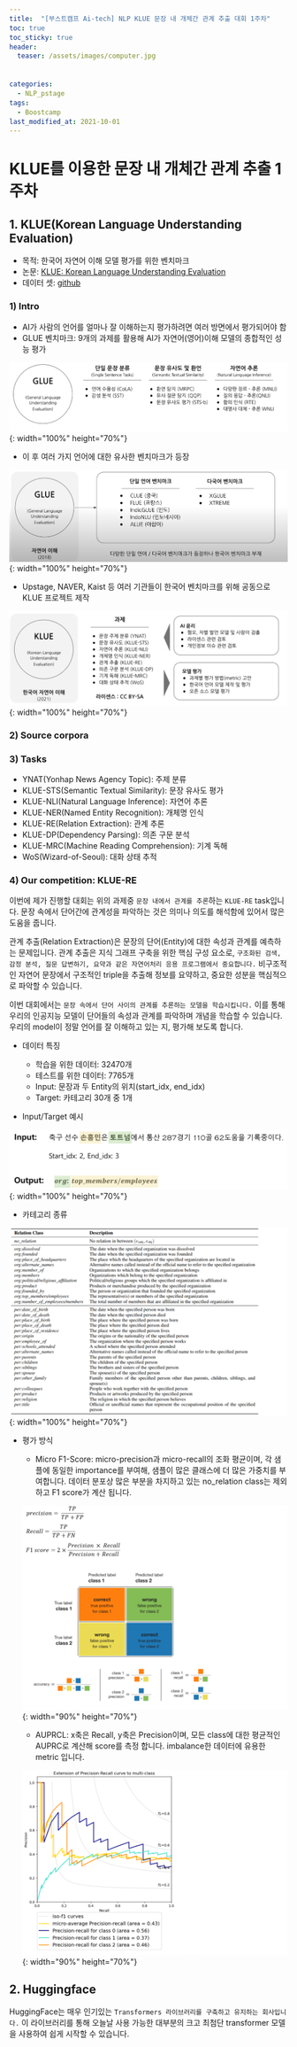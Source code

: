 ```yaml
---
title:  "[부스트캠프 Ai-tech] NLP KLUE 문장 내 개체간 관계 추출 대회 1주차"
toc: true
toc_sticky: true
header:
  teaser: /assets/images/computer.jpg


categories:
  - NLP_pstage
tags:
  - Boostcamp
last_modified_at: 2021-10-01
---
```


# KLUE를 이용한 문장 내 개체간 관계 추출 1주차

## 1. KLUE(Korean Language Understanding Evaluation)

- 목적: 한국어 자연어 이해 모델 평가를 위한 벤치마크
- 논문: [KLUE: Korean Language Understanding Evaluation](https://arxiv.org/pdf/2105.09680.pdf)  
- 데이터 셋: [github](https://github.com/KLUE-benchmark/KLUE)

### 1) Intro
- AI가 사람의 언어를 얼마나 잘 이해하는지 평가하려면 여러 방면에서 평가되어야 함  
- GLUE 벤치마크: 9개의 과제를 활용해 AI가 자연어(영어)이해 모델의 종합적인 성능 평가

![](/assets/images/klue_0.png){: width="100%" height="70%"}  

- 이 후 여러 가지 언어에 대한 유사한 벤치마크가 등장  

![](/assets/images/klue_1.png){: width="100%" height="70%"}  

- Upstage, NAVER, Kaist 등 여러 기관들이 한국어 벤치마크를 위해 공동으로 KLUE 프로젝트 제작  

![](/assets/images/klue_2.png){: width="100%" height="70%"}  

### 2) Source corpora

### 3) Tasks  
- YNAT(Yonhap News Agency Topic): 주제 분류
- KLUE-STS(Semantic Textual Similarity): 문장 유사도 평가
- KLUE-NLI(Natural Language Inference): 자연어 추론
- KLUE-NER(Named Entity Recognition): 개체명 인식
- KLUE-RE(Relation Extraction): 관계 추론
- KLUE-DP(Dependency Parsing): 의존 구문 분석
- KLUE-MRC(Machine Reading Comprehension): 기계 독해
- WoS(‎Wizard-of-Seoul): 대화 상태 추적  

### 4) Our competition: KLUE-RE
이번에 제가 진행할 대회는 위의 과제중 `문장 내에서 관계를 추론`하는 `KLUE-RE` task입니다. 문장 속에서 단어간에 관계성을 파악하는 것은 의미나 의도를 해석함에 있어서 많은 도움을 줍니다.  

관계 추출(Relation Extraction)은 문장의 단어(Entity)에 대한 속성과 관계를 예측하는 문제입니다. 관계 추출은 지식 그래프 구축을 위한 핵심 구성 요소로, `구조화된 검색, 감정 분석, 질문 답변하기, 요약과 같은 자연어처리 응용 프로그램에서 중요합니다.` 비구조적인 자연어 문장에서 구조적인 triple을 추출해 정보를 요약하고, 중요한 성분을 핵심적으로 파악할 수 있습니다.

이번 대회에서는 `문장 속에서 단어 사이의 관계를 추론하는 모델을 학습시킵니다.` 이를 통해 우리의 인공지능 모델이 단어들의 속성과 관계를 파악하며 개념을 학습할 수 있습니다. 우리의 model이 정말 언어를 잘 이해하고 있는 지, 평가해 보도록 합니다.  

- 데이터 특징
  - 학습을 위한 데이터: 32470개 
  - 테스트를 위한 데이터: 7765개
  - Input: 문장과 두 Entity의 위치(start_idx, end_idx)
  - Target: 카테고리 30개 중 1개  

- Input/Target 예시  

![](/assets/images/klue_4.png){: width="100%" height="70%"}  

- 카테고리 종류  

![](/assets/images/klue_5.png){: width="100%" height="70%"}  

- 평가 방식
  - Micro F1-Score: micro-precision과 micro-recall의 조화 평균이며, 각 샘플에 동일한 importance를 부여해, 샘플이 많은 클래스에 더 많은 가중치를 부여합니다. 데이터 분포상 많은 부분을 차지하고 있는 no_relation class는 제외하고 F1 score가 계산 됩니다.  

  ![](/assets/images/klue_7.png){: width="90%" height="70%"}  

  - AUPRCL: x축은 Recall, y축은 Precision이며, 모든 class에 대한 평균적인 AUPRC로 계산해 score를 측정 합니다. imbalance한 데이터에 유용한 metric 입니다.  

  ![](/assets/images/klue_6.png){: width="90%" height="70%"}  

## 2. Huggingface  
HuggingFace는 매우 인기있는 `Transformers 라이브러리를 구축하고 유지하는 회사입니다.` 이 라이브러리를 통해 오늘날 사용 가능한 대부분의 크고 최첨단 transformer 모델을 사용하여 쉽게 시작할 수 있습니다.